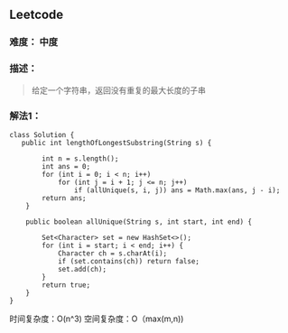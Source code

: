 ## Leetcode 

### 难度： 中度

### 描述：

> 给定一个字符串，返回没有重复的最大长度的子串


### 解法1：

```
class Solution {  
   public int lengthOfLongestSubstring(String s) {

        int n = s.length();
        int ans = 0;
        for (int i = 0; i < n; i++)
            for (int j = i + 1; j <= n; j++)
                if (allUnique(s, i, j)) ans = Math.max(ans, j - i);
        return ans;
    }

    public boolean allUnique(String s, int start, int end) {

        Set<Character> set = new HashSet<>();
        for (int i = start; i < end; i++) {
            Character ch = s.charAt(i);
            if (set.contains(ch)) return false;
            set.add(ch);
        }
        return true;
    }
}
```

时间复杂度：O(n^3)
空间复杂度：O（max(m,n))


